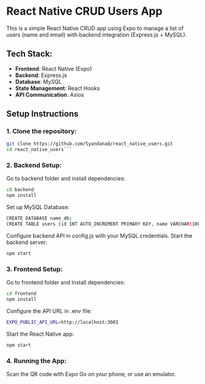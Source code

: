 # React Native CRUD Users App

This is a simple React Native CRUD app using Expo to manage a list of users (name and email) with backend integration (Express.js + MySQL).

## Tech Stack:
- **Frontend**: React Native (Expo)
- **Backend**: Express.js
- **Database**: MySQL
- **State Management**: React Hooks
- **API Communication**: Axios

## Setup Instructions

### 1. Clone the repository:
```bash
git clone https://github.com/SyandanaQ/react_native_users.git
cd react_native_users```
```
### 2. Backend Setup:
Go to backend folder and install dependencies:
```bash
cd backend
npm install
```
Set up MySQL Database:
```bash
CREATE DATABASE name_db;
CREATE TABLE users (id INT AUTO_INCREMENT PRIMARY KEY, name VARCHAR(100), email VARCHAR(100));
```
Configure backend API in config.js with your MySQL credentials.
Start the backend server:
```bash
npm start
```
### 3. Frontend Setup:
Go to frontend folder and install dependencies:
```bash
cd frontend
npm install
```
Configure the API URL in .env file:
```bash
EXPO_PUBLIC_API_URL=http://localhost:3001
```
Start the React Native app:
```bash
npm start
```
### 4. Running the App:
Scan the QR code with Expo Go on your phone, or use an emulator.
